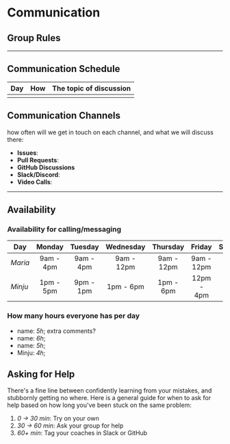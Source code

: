 # Communication

## Group Rules

<!-- any general rules you'd like to set for your group? -->

---

## Communication Schedule

| Day | How | The topic of discussion |
| --- | :-: | ----------------------- |
|     |     |                         |

## Communication Channels

how often will we get in touch on each channel, and what we will discuss there:

- **Issues**:
- **Pull Requests**:
- **GitHub Discussions**
- **Slack/Discord**:
- **Video Calls**:

---

## Availability

### Availability for calling/messaging

| Day     |  Monday   |  Tuesday  | Wednesday  |  Thursday  |   Friday   | Saturday  |   Sunday   |
| ------- | :-------: | :-------: | :--------: | :--------: | :--------: | :-------: | :--------: |
| _Maria_ | 9am - 4pm | 9am - 4pm | 9am - 12pm | 9am - 12pm | 9am - 12pm |           | 9pm - 12am |
| _Minju_ | 1pm - 5pm | 9pm - 1pm | 1pm - 6pm  | 1pm - 6pm  | 12pm - 4pm | 9pm - 1pm | 12pm - 6pm |

### How many hours everyone has per day

- name: _5h_; extra comments?
- name: _6h_;
- name: _5h_;
- Minju: _4h_;

## Asking for Help

There's a fine line between confidently learning from your mistakes, and
stubbornly getting no where. Here is a general guide for when to ask for help
based on how long you've been stuck on the same problem:

1. _0 -> 30 min_: Try on your own
2. _30 -> 60 min_: Ask your group for help
3. _60+ min_: Tag your coaches in Slack or GitHub

